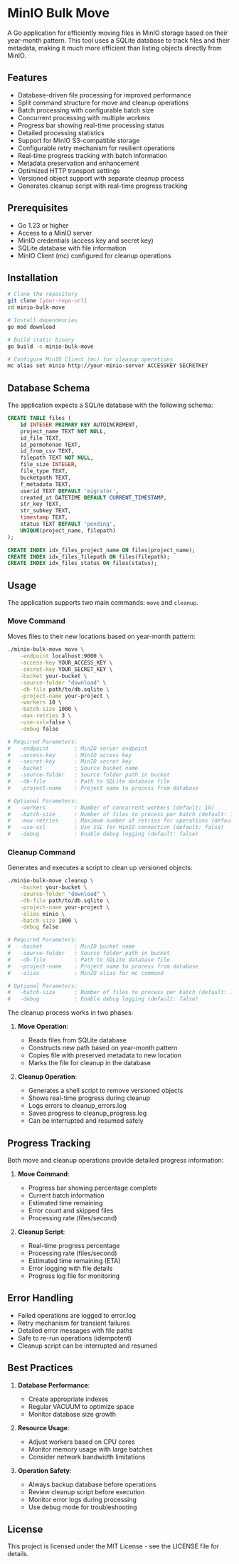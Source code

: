# MinIO Bulk Move

A Go application for efficiently moving files in MinIO storage based on their year-month pattern. This tool uses a SQLite database to track files and their metadata, making it much more efficient than listing objects directly from MinIO.

## Features

- Database-driven file processing for improved performance
- Split command structure for move and cleanup operations
- Batch processing with configurable batch size
- Concurrent processing with multiple workers
- Progress bar showing real-time processing status
- Detailed processing statistics
- Support for MinIO S3-compatible storage
- Configurable retry mechanism for resilient operations
- Real-time progress tracking with batch information
- Metadata preservation and enhancement
- Optimized HTTP transport settings
- Versioned object support with separate cleanup process
- Generates cleanup script with real-time progress tracking

## Prerequisites

- Go 1.23 or higher
- Access to a MinIO server
- MinIO credentials (access key and secret key)
- SQLite database with file information
- MinIO Client (mc) configured for cleanup operations

## Installation

```bash
# Clone the repository
git clone [your-repo-url]
cd minio-bulk-move

# Install dependencies
go mod download

# Build static binary
go build -o minio-bulk-move

# Configure MinIO Client (mc) for cleanup operations
mc alias set minio http://your-minio-server ACCESSKEY SECRETKEY
```

## Database Schema

The application expects a SQLite database with the following schema:

```sql
CREATE TABLE files (
    id INTEGER PRIMARY KEY AUTOINCREMENT,
    project_name TEXT NOT NULL,
    id_file TEXT,
    id_permohonan TEXT,
    id_from_csv TEXT,
    filepath TEXT NOT NULL,
    file_size INTEGER,
    file_type TEXT,
    bucketpath TEXT,
    f_metadata TEXT,
    userid TEXT DEFAULT 'migrator',
    created_at DATETIME DEFAULT CURRENT_TIMESTAMP,
    str_key TEXT,
    str_subkey TEXT,
    timestamp TEXT,
    status TEXT DEFAULT 'pending',
    UNIQUE(project_name, filepath)
);

CREATE INDEX idx_files_project_name ON files(project_name);
CREATE INDEX idx_files_filepath ON files(filepath);
CREATE INDEX idx_files_status ON files(status);
```

## Usage

The application supports two main commands: `move` and `cleanup`.

### Move Command

Moves files to their new locations based on year-month pattern:

```bash
./minio-bulk-move move \
    -endpoint localhost:9000 \
    -access-key YOUR_ACCESS_KEY \
    -secret-key YOUR_SECRET_KEY \
    -bucket your-bucket \
    -source-folder "download" \
    -db-file path/to/db.sqlite \
    -project-name your-project \
    -workers 10 \
    -batch-size 1000 \
    -max-retries 3 \
    -use-ssl=false \
    -debug false

# Required Parameters:
#   -endpoint        : MinIO server endpoint
#   -access-key      : MinIO access key
#   -secret-key      : MinIO secret key
#   -bucket          : Source bucket name
#   -source-folder   : Source folder path in bucket
#   -db-file         : Path to SQLite database file
#   -project-name    : Project name to process from database

# Optional Parameters:
#   -workers         : Number of concurrent workers (default: 10)
#   -batch-size      : Number of files to process per batch (default: 1000)
#   -max-retries     : Maximum number of retries for operations (default: 3)
#   -use-ssl         : Use SSL for MinIO connection (default: false)
#   -debug           : Enable debug logging (default: false)
```

### Cleanup Command

Generates and executes a script to clean up versioned objects:

```bash
./minio-bulk-move cleanup \
    -bucket your-bucket \
    -source-folder "download" \
    -db-file path/to/db.sqlite \
    -project-name your-project \
    -alias minio \
    -batch-size 1000 \
    -debug false

# Required Parameters:
#   -bucket          : MinIO bucket name
#   -source-folder   : Source folder path in bucket
#   -db-file         : Path to SQLite database file
#   -project-name    : Project name to process from database
#   -alias           : MinIO alias for mc command

# Optional Parameters:
#   -batch-size      : Number of files to process per batch (default: 1000)
#   -debug           : Enable debug logging (default: false)
```

The cleanup process works in two phases:
1. **Move Operation**:
   - Reads files from SQLite database
   - Constructs new path based on year-month pattern
   - Copies file with preserved metadata to new location
   - Marks the file for cleanup in the database

2. **Cleanup Operation**:
   - Generates a shell script to remove versioned objects
   - Shows real-time progress during cleanup
   - Logs errors to cleanup_errors.log
   - Saves progress to cleanup_progress.log
   - Can be interrupted and resumed safely

## Progress Tracking

Both move and cleanup operations provide detailed progress information:

1. **Move Command**:
   - Progress bar showing percentage complete
   - Current batch information
   - Estimated time remaining
   - Error count and skipped files
   - Processing rate (files/second)

2. **Cleanup Script**:
   - Real-time progress percentage
   - Processing rate (files/second)
   - Estimated time remaining (ETA)
   - Error logging with file details
   - Progress log file for monitoring

## Error Handling

- Failed operations are logged to error.log
- Retry mechanism for transient failures
- Detailed error messages with file paths
- Safe to re-run operations (idempotent)
- Cleanup script can be interrupted and resumed

## Best Practices

1. **Database Performance**:
   - Create appropriate indexes
   - Regular VACUUM to optimize space
   - Monitor database size growth

2. **Resource Usage**:
   - Adjust workers based on CPU cores
   - Monitor memory usage with large batches
   - Consider network bandwidth limitations

3. **Operation Safety**:
   - Always backup database before operations
   - Review cleanup script before execution
   - Monitor error logs during processing
   - Use debug mode for troubleshooting

## License

This project is licensed under the MIT License - see the LICENSE file for details.
